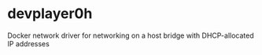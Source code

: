 # devplayer0h
Docker network driver for networking on a host bridge with DHCP-allocated IP addresses

